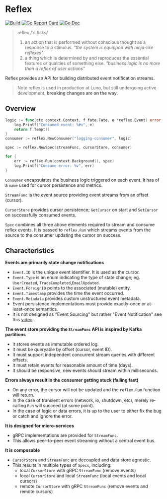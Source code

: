 # Reflex
[![Build](https://github.com/luno/reflex/workflows/Go/badge.svg?branch=master)](https://github.com/luno/reflex/actions?query=workflow%3AGo)
[![Go Report Card](https://goreportcard.com/badge/github.com/luno/reflex?style=flat-square)](https://goreportcard.com/report/github.com/luno/reflex)
[![Go Doc](https://img.shields.io/badge/godoc-reference-blue.svg?style=flat-square)](http://godoc.org/github.com/luno/reflex)

> reflex /ˈriːflɛks/
>
>  1. an action that is performed without conscious thought as a response to a stimulus.
>  *"the system is equipped with ninja-like reflexes"*
>  2. a thing which is determined by and reproduces the essential features or qualities of something else.
>  *"business logic is no more than a reflex of user actions"*

Reflex provides an API for building distributed event notification streams.

> Note reflex is used in production at Luno, but still undergoing active development, **breaking changes are on the way**.

## Overview

```go
logic := func(ctx context.Context, f fate.Fate, e *reflex.Event) error {
	log.Printf("Consumed event: %#v", e)
	return f.Tempt()
}
consumer := reflex.NewConsumer("logging-consumer", logic)

spec := reflex.NewSpec(streamFunc, cursorStore, consumer)

for {
	err := reflex.Run(context.Background(), spec)
	log.Printf("Consume error: %v", err)
}
```

`Consumer` encapsulates the business logic triggered on each event. It has of a `name` 
used for cursor persistence and metrics.

`StreamFunc` is the event source providing event streams from an offset (cursor).

`CursorStore` provides cursor persistence; `GetCursor` on start and `SetCursor` on successfully consumed events. 

`Spec` combines all three above elements required to stream and consume reflex events. 
It is passed to `reflex.Run` which streams events from the source to the consumer updating the cursor on success.

## Characteristics

**Events are primarily state change notifications**

- `Event.ID` is the unique event identifier. It is used as the cursor.
- `Event.Type` is an enum indicating the type of state change; eg. `UserCreated`, `TradeCompleted`,`EmailUpdated`.
- `Event.ForeignID` points to the associated (mutable) entity.
- `Event.Timestamp` provides the time the event occurred.
- `Event.Metadata` provides custom unstructured event metadata.
- Event persistence implementations must provide exactly-once or at-least-once semantics.
- It is not designed as "Event Sourcing" but rather "Event Notification" see this [video](https://youtu.be/STKCRSUsyP0).
  
**The event store providing the `StreamFunc` API is inspired by Kafka partitions**

- It stores events as immutable ordered log.
- It must be queryable by offset (cursor, event ID).
- It must support independent concurrent stream queries with different offsets. 
- It must retain events for reasonable amount of time (days).
- It should be responsive, new events should stream within milliseconds. 
  
**Errors always result in the consumer getting stuck (failing fast)**

- On any error, the cursor will not be updated and the `reflex.Run` function will return.
- In the case of transient errors (network, io, shutdown, etc), merely re-calling `Run` will succeed (at some point).
- In the case of logic or data errors, it is up to the user to either fix the bug or catch and ignore the error.  
  
**It is designed for micro-services**

- gRPC implementations are provided for `StreamFunc`.
- This allows peer-to-peer event streaming without a central event bus.

**It is composable**

- `CursorStore` and `StreamFunc` are decoupled and data store agnostic.
- This results in multiple types of `Specs`, including:
  - local `CursorStore` with gRPC `StreamFunc` (remove events) 
  - local `CursorStore` and local `StreamFunc` (local events and local cursors) 
  - remote `CursorStore` with gRPC `StreamFunc` (remove events and remote cursors) 
